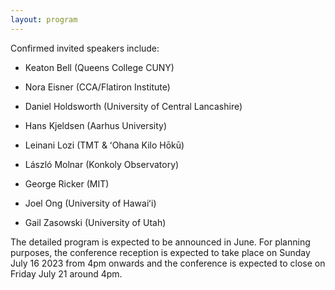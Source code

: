 ```yaml
---
layout: program
---
```


Confirmed invited speakers include:

- Keaton Bell (Queens College CUNY)

- Nora Eisner (CCA/Flatiron Institute)

- Daniel Holdsworth (University of Central Lancashire)

- Hans Kjeldsen (Aarhus University)

- Leinani Lozi (TMT & ʻOhana Kilo Hōkū)

- László Molnar (Konkoly Observatory)

- George Ricker (MIT)

- Joel Ong (University of Hawaiʻi)

- Gail Zasowski (University of Utah)

<!-- <iframe src="https://calendar.google.com/calendar/embed?src=tasc7%40hawaii.edu&ctz=Pacific%2FHonolulu" style="border: 0" width="800" height="600" frameborder="0" scrolling="no"></iframe> -->

<!-- ## Program -->
The detailed program is expected to be announced in June. For planning purposes, the conference reception is expected to take place on Sunday July 16 2023 from 4pm onwards and the conference is expected to close on Friday July 21 around 4pm.  
<!-- The main categories (or tracks) of the different talks as well as their coloring can be adapted in the `_config.yml` file under `conference.talks.main_categories`. See also the [Talk Settings](https://github.com/DigitaleGesellschaft/jekyll-theme-conference/#talk-settings-main-categories) section of the theme's README file. -->